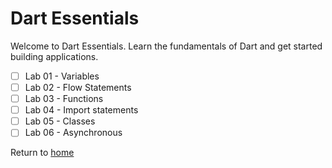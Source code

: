 # Dart Essentials 

Welcome to Dart Essentials.
Learn the fundamentals of Dart and get started building applications.

- [ ] Lab 01 - Variables
- [ ] Lab 02 - Flow Statements
- [ ] Lab 03 - Functions
- [ ] Lab 04 - Import statements
- [ ] Lab 05 - Classes
- [ ] Lab 06 - Asynchronous

Return to [home](https://github.com/rosera/flutter_workshop)
